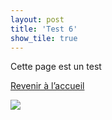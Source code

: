 ```yaml
---
layout: post
title: 'Test 6'
show_tile: true
---
```

<div class="row">

<div class="6u 12u$(small)">
<p>Cette page est un test</p>
<p><a href="https://thlebee.github.io/CoEg_test_forty/" class="button">Revenir à l’accueil</a></p>
  </div>
  
  <div class="6u 12u$(small)"><a href="https://commons.wikimedia.org/wiki/File:Eduard_toda_momia.jpg"><img src="https://upload.wikimedia.org/wikipedia/commons/0/04/Eduard_toda_momia.jpg"></a></div>
  
  </div>
